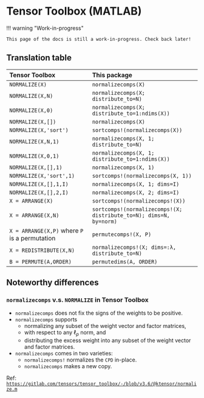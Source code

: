# Tensor Toolbox (MATLAB)

!!! warning "Work-in-progress"

    This page of the docs is still a work-in-progress. Check back later!

## Translation table

| Tensor Toolbox | This package |
|:-------------- |:------------ |
| `NORMALIZE(X)` | `normalizecomps(X)` |
| `NORMALIZE(X,N)` | `normalizecomps(X; distribute_to=N)` |
| `NORMALIZE(X,0)` | `normalizecomps(X; distribute_to=1:ndims(X))` |
| `NORMALIZE(X,[])` | `normalizecomps(X)` |
| `NORMALIZE(X,'sort')` | `sortcomps!(normalizecomps(X))` |
| `NORMALIZE(X,N,1)` | `normalizecomps(X, 1; distribute_to=N)` |
| `NORMALIZE(X,0,1)` | `normalizecomps(X, 1; distribute_to=1:ndims(X))` |
| `NORMALIZE(X,[],1)` | `normalizecomps(X, 1)` |
| `NORMALIZE(X,'sort',1)` | `sortcomps!(normalizecomps(X, 1))` |
| `NORMALIZE(X,[],1,I)` | `normalizecomps(X, 1; dims=I)` |
| `NORMALIZE(X,[],2,I)` | `normalizecomps(X, 2; dims=I)` |
| `X = ARRANGE(X)` | `sortcomps!(normalizecomps!(X))` |
| `X = ARRANGE(X,N)` | `sortcomps!(normalizecomps!(X; distribute_to=N); dims=N, by=norm)` |
| `X = ARRANGE(X,P)` where `P` is a permutation | `permutecomps!(X, P)` |
| `X = REDISTRIBUTE(X,N)` | `normalizecomps!(X; dims=:λ, distribute_to=N)` |
| `B = PERMUTE(A,ORDER)` | `permutedims(A, ORDER)` |

## Noteworthy differences

### `normalizecomps` v.s. `NORMALIZE` in Tensor Toolbox

- `normalizecomps` does not fix the signs of the weights to be positive.
- `normalizecomps` supports
  - normalizing any subset of the weight vector and factor matrices,
  - with respect to any $\ell_p$ norm, and
  - distributing the excess weight into any subset of the weight vector and factor matrices.
- `normalizecomps` comes in two varieties:
  - `normalizecomps!` normalizes the `CPD` in-place.
  - `normalizecomps` makes a new copy.

Ref: [`https://gitlab.com/tensors/tensor_toolbox/-/blob/v3.6/@ktensor/normalize.m`](https://gitlab.com/tensors/tensor_toolbox/-/blob/v3.6/@ktensor/normalize.m)
